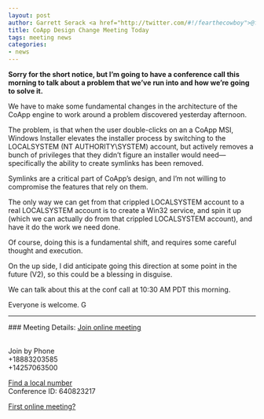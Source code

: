```yaml
---
layout: post
author: Garrett Serack <a href="http://twitter.com/#!/fearthecowboy">@fearthecowboy</a>
title: CoApp Design Change Meeting Today
tags: meeting news
categories:
- news
---
```

<b>
Sorry for the short notice, but I’m going to have a conference call this morning to talk about a problem that we’ve run into and how we’re going to solve it.
</b><br>

We have to make some fundamental changes in the architecture of the CoApp engine to work around a problem discovered yesterday afternoon.

The problem, is that when the user double-clicks on an a CoApp MSI, Windows Installer elevates the installer process by switching to the LOCALSYSTEM (NT AUTHORITY\SYSTEM) account, but actively removes a bunch of privileges that they didn’t figure an installer would need—specifically the ability to create symlinks has been removed.

Symlinks are a critical part of CoApp’s design, and I’m not willing to compromise the features that rely on them.

The only way we can get from that crippled LOCALSYSTEM account to a real LOCALSYSTEM account is to create a Win32 service, and spin it up (which we can actually do from that crippled LOCALSYSTEM account), and have it do the work we need done.

Of course, doing this is a fundamental shift, and requires some careful thought and execution.

On the up side, I did anticipate going this direction at some point in the future (V2), so this could be a blessing in disguise.

We can talk about this at the conf call at 10:30 AM PDT this morning.

Everyone is welcome.
G
<hr>
### Meeting Details:
<u><a href="https://join.microsoft.com/meet/garretts/HZ96LF57">Join online meeting</a></u>

<br>Join by Phone
<br> +18883203585
<br> +14257063500

<u><a href="https://join.microsoft.com/dialin">Find a local number</a></u>
<br>Conference ID: 640823217

<a href="http://r.office.microsoft.com/r/rlidOC10?clid=1033&amp;p1=4&amp;p2=1041&amp;pc=oc&amp;ver=4&amp;subver=0&amp;bld=7185&amp;bldver=0">First online meeting?</a>
